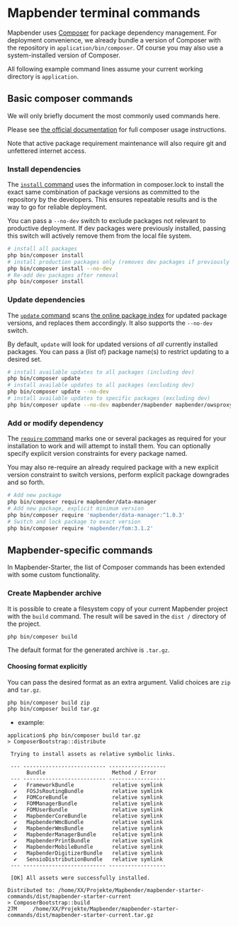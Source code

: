 # Mapbender terminal commands
Mapbender uses [Composer](https://getcomposer.org/) for package dependency management. For deployment convenience, we already
bundle a version of Composer with the repository in `application/bin/composer`. Of course you may also use a system-installed version of Composer.

All following example command lines assume your current working directory is `application`.

## Basic composer commands
We will only briefly document the most commonly used commands here.

Please see [the official documentation](https://getcomposer.org/doc/03-cli.md) for full composer usage instructions.

Note that active package requirement maintenance will also require git and unfettered internet access.

### Install dependencies
The [`install` command](https://getcomposer.org/doc/03-cli.md#install-i) uses the information in composer.lock to install the exact same combination
of package versions as committed to the repository by the developers. This ensures repeatable results and is the way to go for reliable deployment.

You can pass a `--no-dev` switch to exclude packages not relevant to productive deployment.
If dev packages were previously installed, passing this switch will actively remove them from the local file system.

```bash
# install all packages
php bin/composer install
# install production packages only (removes dev packages if previously installed)
php bin/composer install --no-dev
# Re-add dev packages after removal
php bin/composer install
```

### Update dependencies
The [`update` command](https://getcomposer.org/doc/03-cli.md#update-u) scans [the online package index](https://packagist.org/) for updated package
versions, and replaces them accordingly. It also supports the `--no-dev` switch.

By default, `update` will look for updated versions of _all_ currently installed packages. You can
pass a (list of) package name(s) to restrict updating to a desired set.

```bash
# install available updates to all packages (including dev)
php bin/composer update
# install available updates to all packages (excluding dev)
php bin/composer update --no-dev
# install available updates to specific packages (excluding dev)
php bin/composer update --no-dev mapbender/mapbender mapbender/owsproxy symfony/symfony
```

### Add or modify dependency
The [`require` command](https://getcomposer.org/doc/03-cli.md#require) marks one or several packages as required for your installation to work and will attempt to install them.
You can optionally specify explicit version constraints for every package named.

You may also re-require an already required package with a new explicit version constraint to switch versions, perform explicit package downgrades and so forth.

```bash
# Add new package
php bin/composer require mapbender/data-manager
# Add new package, explicit minimum version
php bin/composer require 'mapbender/data-manager:^1.0.3'
# Switch and lock package to exact version
php bin/composer require 'mapbender/fom:3.1.2'
```

## Mapbender-specific commands
In Mapbender-Starter, the list of Composer commands has been extended with some custom functionality.

### Create Mapbender archive
It is possible to create a filesystem copy of your current Mapbender project with the ```build``` command. The result will be saved in the `dist /` directory of the project.

```bash
php bin/composer build
```

The default format for the generated archive is `.tar.gz`.

#### Choosing format explicitly
You can pass the desired format as an extra argument. Valid choices are `zip` and `tar.gz`.

```bash
php bin/composer build zip
php bin/composer build tar.gz
```

* example:

```text
application$ php bin/composer build tar.gz
> ComposerBootstrap::distribute

 Trying to install assets as relative symbolic links.

 --- -------------------------- ------------------ 
      Bundle                     Method / Error    
 --- -------------------------- ------------------ 
  ✔   FrameworkBundle            relative symlink  
  ✔   FOSJsRoutingBundle         relative symlink  
  ✔   FOMCoreBundle              relative symlink  
  ✔   FOMManagerBundle           relative symlink  
  ✔   FOMUserBundle              relative symlink  
  ✔   MapbenderCoreBundle        relative symlink  
  ✔   MapbenderWmcBundle         relative symlink  
  ✔   MapbenderWmsBundle         relative symlink  
  ✔   MapbenderManagerBundle     relative symlink  
  ✔   MapbenderPrintBundle       relative symlink  
  ✔   MapbenderMobileBundle      relative symlink  
  ✔   MapbenderDigitizerBundle   relative symlink  
  ✔   SensioDistributionBundle   relative symlink  
 --- -------------------------- ------------------ 

 [OK] All assets were successfully installed.                                                                           

Distributed to: /home/XX/Projekte/Mapbender/mapbender-starter-commands/dist/mapbender-starter-current
> ComposerBootstrap::build
27M     /home/XX/Projekte/Mapbender/mapbender-starter-commands/dist/mapbender-starter-current.tar.gz
```
